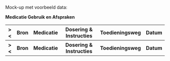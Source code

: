 Mock-up met voorbeeld data:<p/>
<b>Medicatie Gebruik en Afspraken</b>
<table class="grid">
<tbody>
<tr><th>&gt;&lt;</th>
<th>
Bron
</th>
<th>
Medicatie
</th>
<th>
Dosering & Instructies
</th>
<th>
Toedieningsweg
</th>
<th>
Datum
</th>
</tr>
<tr><th>&gt;&lt;</th>
<th>
Bron
</th>
<th>
Medicatie
</th>
<th>
Dosering & Instructies
</th>
<th>
Toedieningsweg
</th>
<th>
Datum
</th>
</tr>
</tbody>
</table>